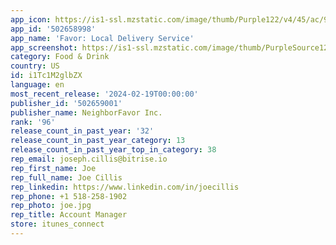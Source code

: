 ```yaml
---
app_icon: https://is1-ssl.mzstatic.com/image/thumb/Purple122/v4/45/ac/9b/45ac9b6e-e401-95a2-b8a1-8fddfc503972/AppIcon-0-0-1x_U007emarketing-0-5-0-sRGB-85-220.png/1024x1024bb.png
app_id: '502658998'
app_name: 'Favor: Local Delivery Service'
app_screenshot: https://is1-ssl.mzstatic.com/image/thumb/PurpleSource126/v4/dc/c9/28/dcc928ed-e5e3-5919-5aad-23e18ef5b884/24cb3229-2357-48fe-b5a6-c6cb2e609dd5_6.5-iOS_1__U00285_U0029.jpg/1242x2688bb.png
category: Food & Drink
country: US
id: i1Tc1M2glbZX
language: en
most_recent_release: '2024-02-19T00:00:00'
publisher_id: '502659001'
publisher_name: NeighborFavor Inc.
rank: '96'
release_count_in_past_year: '32'
release_count_in_past_year_category: 13
release_count_in_past_year_top_in_category: 38
rep_email: joseph.cillis@bitrise.io
rep_first_name: Joe
rep_full_name: Joe Cillis
rep_linkedin: https://www.linkedin.com/in/joecillis
rep_phone: +1 518-258-1902
rep_photo: joe.jpg
rep_title: Account Manager
store: itunes_connect
---
```

